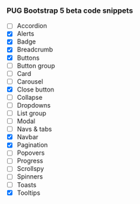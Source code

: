 ### PUG Bootstrap 5 beta code snippets

- [ ] Accordion
- [x] Alerts
- [x] Badge
- [x] Breadcrumb
- [x] Buttons
- [ ] Button group
- [ ] Card
- [ ] Carousel
- [x] Close button
- [ ] Collapse
- [ ] Dropdowns
- [ ] List group
- [ ] Modal
- [ ] Navs & tabs
- [x] Navbar
- [x] Pagination
- [ ] Popovers
- [ ] Progress
- [ ] Scrollspy
- [ ] Spinners
- [ ] Toasts
- [x] Tooltips
